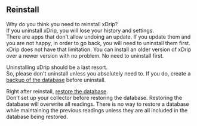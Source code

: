 ## Reinstall  

Why do you think you need to reinstall xDrip?  
If you uninstall xDrip, you will lose your history and settings.  
There are apps that don't allow undoing an update.  If you update them and you are not happy, in order to go back, you will need to uninstall them first.  
xDrip does not have that limitation.  You can install an older version of xDrip over a newer version with no problem.  No need to uninstall first.  

Uninstalling xDrip should be a last resort.  
So, please don't uninstall unless you absolutely need to.  If you do, create a [backup of the database](./Backup-Database.md) before uninstall.  

Right after reinstall, [restore the database](./Restore-Database.md).  
Don't set up your collector before restoring the database.  Restoring the database will overwrite all readings.  There is no way to restore a database while maintaining the previous readings unless they are all included in the database being restored.  

